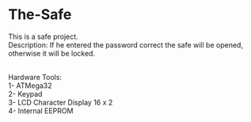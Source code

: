 # The-Safe
This is a safe project.</br>
Description: If he entered the password correct the safe will be opened, otherwise it will be locked.</br></br>

Hardware Tools:</br>
1- ATMega32</br>
2- Keypad</br>
3- LCD Character Display 16 x 2</br>
4- Internal EEPROM</br>
